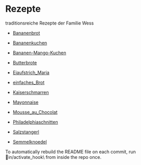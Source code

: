 # Rezepte

traditionsreiche Rezepte der Familie Wess

* [Bananenbrot](https://github.com/wessm/Rezepte/tree/master/Bananenbrot.md/)

* [Bananenkuchen](https://github.com/wessm/Rezepte/tree/master/Bananenkuchen.md/)

* [Bananen-Mango-Kuchen](https://github.com/wessm/Rezepte/tree/master/Bananen-Mango-Kuchen.md/)

* [Butterbrote](https://github.com/wessm/Rezepte/tree/master/Butterbrote.md/)

* [Eiaufstrich_Maria](https://github.com/wessm/Rezepte/tree/master/Eiaufstrich_Maria.md/)

* [einfaches_Brot](https://github.com/wessm/Rezepte/tree/master/einfaches_Brot.md/)

* [Kaiserschmarren](https://github.com/wessm/Rezepte/tree/master/Kaiserschmarren.md/)

* [Mayonnaise](https://github.com/wessm/Rezepte/tree/master/Mayonnaise.md/)

* [Mousse_au_Chocolat](https://github.com/wessm/Rezepte/tree/master/Mousse_au_Chocolat.md/)

* [Philadelphiaschnitten](https://github.com/wessm/Rezepte/tree/master/Philadelphiaschnitten.md/)

* [Salzstangerl](https://github.com/wessm/Rezepte/tree/master/Salzstangerl.md/)

* [Semmelknoedel](https://github.com/wessm/Rezepte/tree/master/Semmelknoedel.md/)



To automatically rebuild the README file on each commit, run in/activate_hook\ from inside the repo once.